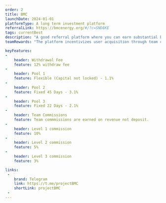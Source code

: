 ```yaml
---
order: 2
title: BMC
launchDate: 2024-01-01
platformType: A long term investment platform
referralLink: https://bmcenergy.org/#/?c=SND8KE
tags: currentBest
description: "A good referral platform where you can earn substantial bonuses with a minimum deposit of just 10 USDT. Start earning daily rewards automatically."
teamRewards: "The platform incentivizes user acquisition through team commissions and referral rewards. Details available on the official website."

keyFeatures:
-
    header: Withdrawal Fee
    feature: 12% withdraw fee
-
    header: Pool 1
    feature: Flexible (Capital not locked) - 1.1%
-
    header: Pool 2
    feature: Fixed 45 Days - 3.1%
-
    header: Pool 3
    feature: Fixed 22 Days - 2.1%
-
    header: Team Commissions
    feature: Team commmissions are earned on revenue not deposit.
-
    header: Level 1 commission
    feature: 10%
-
    header: Level 2 commission
    feature: 5%
-
    header: Level 3 commission
    feature: 3%

links:
 - 
    brand: Telegram
    link: https://t.me/projectBMC
    shortLink: projectBMC
 - 
---
```

